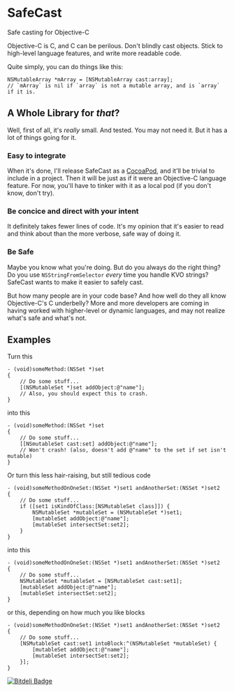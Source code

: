 # SafeCast

Safe casting for Objective-C

Objective-C is C, and C can be perilous. Don't blindly cast objects. Stick to high-level language features, and write more readable code.

Quite simply, you can do things like this:

```
NSMutableArray *mArray = [NSMutableArray cast:array];
// `mArray` is nil if `array` is not a mutable array, and is `array` if it is.
```

## A Whole Library for _that_?

Well, first of all, it's _really_ small. And tested. You may not need it. But it has a lot of things going for it.

### Easy to integrate 

When it's done, I'll release SafeCast as a [CocoaPod](http://guides.cocoapods.org/using/getting-started.html), and it'll be trivial to include in a project. Then it will be just as if it were an Objective-C language feature. For now, you'll have to tinker with it as a local pod (if you don't know, don't try).

### Be concice and direct with your intent

It definitely takes fewer lines of code. It's my opinion that it's easier to read and think about than the more verbose, safe way of doing it.

### Be Safe

Maybe you know what you're doing. But do you always do the right thing? Do you use `NSStringFromSelector` _every_ time you handle KVO strings? SafeCast wants to make it easier to safely cast.

But how many people are in your code base? And how well do they all know Objective-C's C underbelly? More and more developers are coming in having worked with higher-level or dynamic languages, and may not realize what's safe and what's not.

## Examples

Turn this

```
- (void)someMethod:(NSSet *)set
{
    // Do some stuff...
    [(NSMutableSet *)set addObject:@"name"];
    // Also, you should expect this to crash.
}
```

into this

```
- (void)someMethod:(NSSet *)set
{
    // Do some stuff...
    [[NSmutableSet cast:set] addObject:@"name"];
    // Won't crash! (also, doesn't add @"name" to the set if set isn't mutable)
}
```

Or turn this less hair-raising, but still tedious code

```
- (void)someMethodOnOneSet:(NSSet *)set1 andAnotherSet:(NSSet *)set2
{
    // Do some stuff...
    if ([set1 isKindOfClass:[NSMutableSet class]]) {
        NSMutableSet *mutableSet = (NSMutableSet *)set1;
        [mutableSet addObject:@"name"];
        [mutableSet intersectSet:set2];
    }
}
```

into this

```
- (void)someMethodOnOneSet:(NSSet *)set1 andAnotherSet:(NSSet *)set2
{
    // Do some stuff...
    NSMutableSet *mutableSet = [NSMutableSet cast:set1];
    [mutableSet addObject:@"name"];
    [mutableSet intersectSet:set2];
}
```

or this, depending on how much you like blocks

```
- (void)someMethodOnOneSet:(NSSet *)set1 andAnotherSet:(NSSet *)set2
{
    // Do some stuff...
    [NSMutableSet cast:set1 intoBlock:^(NSMutableSet *mutableSet) {
        [mutableSet addObject:@"name"];
        [mutableSet intersectSet:set2];
    }];
}
```

[![Bitdeli Badge](https://d2weczhvl823v0.cloudfront.net/fcanas/safecast/trend.png)](https://bitdeli.com/free "Bitdeli Badge")


